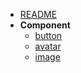 - [README](README.md)
- **Component**
  - [button](button.md)
  - [avatar](avatar.md)
  - [image](image.md)
